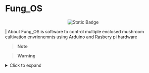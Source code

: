 # Fung_OS
<p align="center">
<img alt="Static Badge" src="https://img.shields.io/badge/Buy_me_a_coffee-%5E__%5E-blue?link=https%3A%2F%2Fwww.buymeacoffee.com%2FStevenII">
</p>

| About 
Fung_OS is software to control multiple enclosed mushroom cultivation envrionemnts using Arduino and Rasbery pi hardware 



> **Note**

> **Warning**


<details>
<summary> Click to expand </summary>
  
1. hidden a
2. hidden b

</details>
